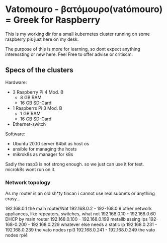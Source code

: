 # Vatomouro - βατόμουρο(vatómouro) = Greek for Raspberry

This is my working dir for a small kubernetes cluster running on some raspberry pis just here on my desk.

The purpose of this is more for learning, so dont expect anything interessting or new here. Feel Free to offer advise or critiscm.

## Specs of the clusters

Hardware:
- 3 Raspberry Pi 4 Mod. B
  - 8 GB RAM
  - 16 GB SD-Card
- 1 Raspberrs Pi 3 Mod. B
  - 1 GB RAM
  - 16 GB SD-Card
- Ethernet-switch

Software:
- Ubuntu 20.10 server 64bit as host os
- ansible for managing the hosts
- mikrok8s as manager for k8s

Sadly the rasp3 is not strong enough. so we just can use it for test. microk8s wont run on it.
### Network topology
As my router is an old sh*ty tincan i cannot use real subnets or anything crasy...

192.168.0.1                   the main router/Nat
192.168.0.2   - 192-168.0.9   other network appliances, like repeaters, switches, what not
192.168.0.10  - 192.168.0.60  DHCP by main router
192.168.0.100 - 192.168.0.199 metallb assing ips
192-168-0.200 - 192.168.0.229 whatever else needs a static ip
192.168.0.231 - 192.168.0.239 the vato nodes rpi3
192.168.0.241 - 192.168.0.249 the vato nodes rpi4

